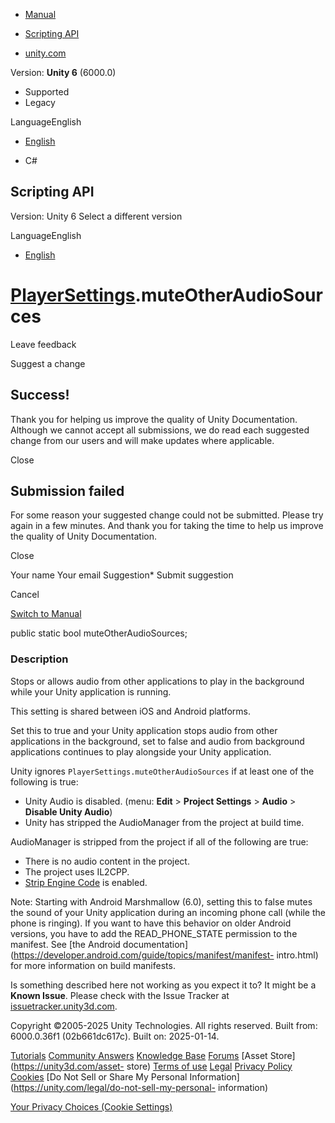 [ ]()

  * [Manual](../Manual/index.html)
  * [Scripting API](../ScriptReference/index.html)

  * [unity.com](https://unity.com/)

Version: **Unity 6** (6000.0)

  * Supported
  * Legacy

LanguageEnglish

  * [English]()

  * C#

[ ](https://docs.unity3d.com)

## Scripting API

Version: Unity 6 Select a different version

LanguageEnglish

  * [English]()

#  [PlayerSettings](PlayerSettings.html).muteOtherAudioSources

Leave feedback

Suggest a change

## Success!

Thank you for helping us improve the quality of Unity Documentation. Although
we cannot accept all submissions, we do read each suggested change from our
users and will make updates where applicable.

Close

## Submission failed

For some reason your suggested change could not be submitted. Please <a>try
again</a> in a few minutes. And thank you for taking the time to help us
improve the quality of Unity Documentation.

Close

Your name Your email Suggestion* Submit suggestion

Cancel

[Switch to Manual](../Manual/class-PlayerSettings.html "Go to PlayerSettings
Component in the Manual")

public static bool muteOtherAudioSources;

### Description

Stops or allows audio from other applications to play in the background while
your Unity application is running.

This setting is shared between iOS and Android platforms.  
  
Set this to true and your Unity application stops audio from other
applications in the background, set to false and audio from background
applications continues to play alongside your Unity application.  
  
Unity ignores `PlayerSettings.muteOtherAudioSources` if at least one of the
following is true:

  * Unity Audio is disabled. (menu: **Edit** > **Project Settings** > **Audio** > **Disable Unity Audio**)
  * Unity has stripped the AudioManager from the project at build time.

AudioManager is stripped from the project if all of the following are true:

  * There is no audio content in the project.
  * The project uses IL2CPP.
  * [Strip Engine Code](PlayerSettings-stripEngineCode.html) is enabled.

Note: Starting with Android Marshmallow (6.0), setting this to false mutes the
sound of your Unity application during an incoming phone call (while the phone
is ringing). If you want to have this behavior on older Android versions, you
have to add the READ_PHONE_STATE permission to the manifest. See [the Android
documentation](https://developer.android.com/guide/topics/manifest/manifest-
intro.html) for more information on build manifests.

Is something described here not working as you expect it to? It might be a
**Known Issue**. Please check with the Issue Tracker at
[issuetracker.unity3d.com](https://issuetracker.unity3d.com).

Copyright ©2005-2025 Unity Technologies. All rights reserved. Built from:
6000.0.36f1 (02b661dc617c). Built on: 2025-01-14.

[Tutorials](https://unity3d.com/learn) [Community
Answers](https://answers.unity3d.com) [Knowledge
Base](https://support.unity3d.com/hc/en-us)
[Forums](https://forum.unity3d.com) [Asset Store](https://unity3d.com/asset-
store) [Terms of use](https://docs.unity3d.com/Manual/TermsOfUse.html)
[Legal](https://unity.com/legal) [Privacy
Policy](https://unity.com/legal/privacy-policy)
[Cookies](https://unity.com/legal/cookie-policy) [Do Not Sell or Share My
Personal Information](https://unity.com/legal/do-not-sell-my-personal-
information)

[Your Privacy Choices (Cookie Settings)](javascript:void\(0\);)

